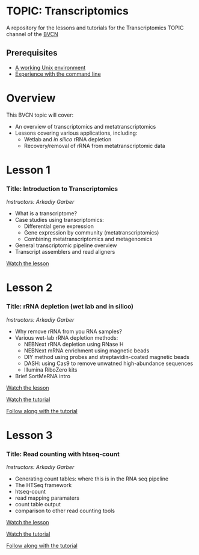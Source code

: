 # TOPIC: Transcriptomics
A repository for the lessons and tutorials for the Transcriptomics TOPIC channel of the [BVCN](https://biovcnet.github.io/)


## Prerequisites
* [A working Unix environment](https://github.com/biovcnet/biovcnet.github.io/wiki/1.-Setting-up-a-local-Linux-(or-Unix)-environment)
* [Experience with the command line](https://github.com/biovcnet/biovcnet.github.io/wiki/2.-Using-the-Command-line)

# Overview
This BVCN topic will cover:

* An overview of transcriptomics and metatranscriptomics
* Lessons covering various applications, including:
    * Wetlab and _in silico_ rRNA depletion
    * Recovery/removal of rRNA from metatranscriptomic data

# Lesson 1
### Title: Introduction to Transcriptomics
_Instructors: Arkadiy Garber_

* What is a transcriptome?
* Case studies using transcriptomics: 
  * Differential gene expression 
  * Gene expression by community (metatranscriptomics)
  * Combining metatranscriptomics and metagenomics 
* General transcriptomic pipeline overview
* Transcript assemblers and read aligners

[Watch the lesson](https://www.youtube.com/watch?v=P6mB9CEVVR8&feature=youtu.be)


# Lesson 2
### Title: rRNA depletion (wet lab and in silico)
_Instructors: Arkadiy Garber_

* Why remove rRNA from you RNA samples?
* Various wet-lab rRNA depletion methods: 
  * NEBNext rRNA depletion using RNase H 
  * NEBNext mRNA enrichment using magnetic beads
  * DIY method using probes and streptavidin-coated magnetic beads
  * DASH: using Cas9 to remove unwatned high-abundance sequences
  * Illumina RiboZero kits
* Brief SortMeRNA intro

[Watch the lesson](https://www.youtube.com/watch?v=ZsXssq8b6o4&feature=youtu.be)

[Watch the tutorial](https://www.youtube.com/watch?v=GreyzZ5J0xo&feature=youtu.be)

[Follow along with the tutorial](https://github.com/Arkadiy-Garber/bcvn-binder-sortmerna)


# Lesson 3
### Title: Read counting with htseq-count
_Instructors: Arkadiy Garber_

* Generating count tables: where this is in the RNA seq pipeline
* The HTSeq framework
* htseq-count
* read mapping paramaters
* count table output
* comparison to other read counting tools

[Watch the lesson](https://youtu.be/7A5IgfZd0rM)

[Watch the tutorial](https://youtu.be/3n0ncYz5TlM)

[Follow along with the tutorial](https://github.com/biovcnet/bvcn-binder-htseq)
